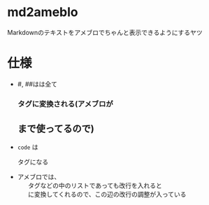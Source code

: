 # md2ameblo
Markdownのテキストをアメブロでちゃんと表示できるようにするヤツ

# 仕様
* #, ##はは全て<h3>タグに変換される(アメブロが<h2>まで使ってるので)
* ```code``` は<pre>タグになる
* アメブロでは、<ul>タグなどの中のリストであっても改行を入れると<br>に変換してくれるので、この辺の改行の調整が入っている

